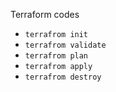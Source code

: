 Terraform codes

- `terrafrom init`
- `terrafrom validate`
- `terrafrom plan`
- `terrafrom apply`
- `terrafrom destroy`